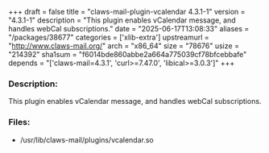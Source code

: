 +++
draft = false
title = "claws-mail-plugin-vcalendar 4.3.1-1"
version = "4.3.1-1"
description = "This plugin enables vCalendar message, and handles webCal subscriptions."
date = "2025-06-17T13:08:33"
aliases = "/packages/38677"
categories = ['xlib-extra']
upstreamurl = "http://www.claws-mail.org/"
arch = "x86_64"
size = "78676"
usize = "214392"
sha1sum = "f6014bde860abbe2a664a775039cf78bfcebbafe"
depends = "['claws-mail=4.3.1', 'curl>=7.47.0', 'libical>=3.0.3']"
+++
### Description: 
This plugin enables vCalendar message, and handles webCal subscriptions.

### Files: 
* /usr/lib/claws-mail/plugins/vcalendar.so
